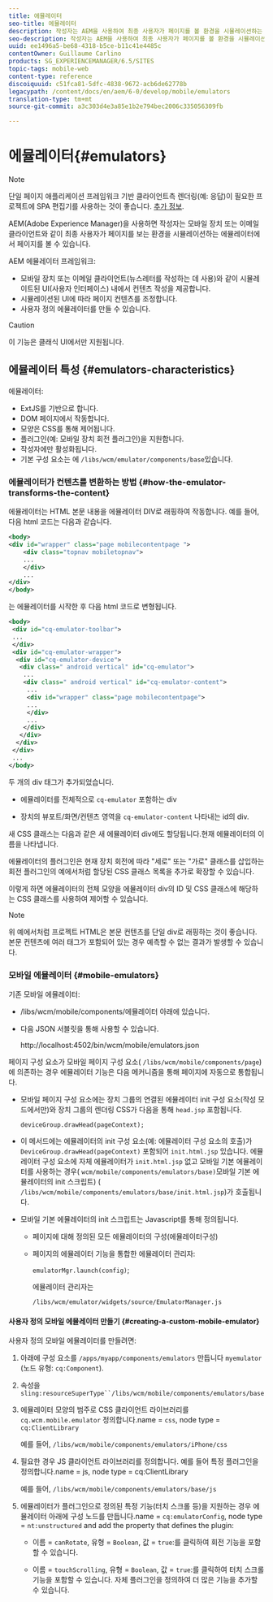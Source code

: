 ```yaml
---
title: 에뮬레이터
seo-title: 에뮬레이터
description: 작성자는 AEM을 사용하여 최종 사용자가 페이지를 볼 환경을 시뮬레이션하는 에뮬레이터에서 페이지를 볼 수 있습니다
seo-description: 작성자는 AEM을 사용하여 최종 사용자가 페이지를 볼 환경을 시뮬레이션하는 에뮬레이터에서 페이지를 볼 수 있습니다
uuid: ee1496a5-be68-4318-b5ce-b11c41e4485c
contentOwner: Guillaume Carlino
products: SG_EXPERIENCEMANAGER/6.5/SITES
topic-tags: mobile-web
content-type: reference
discoiquuid: c51fca81-5dfc-4838-9672-acb6de62778b
legacypath: /content/docs/en/aem/6-0/develop/mobile/emulators
translation-type: tm+mt
source-git-commit: a3c303d4e3a85e1b2e794bec2006c335056309fb

---
```



# 에뮬레이터{#emulators}

>[!NOTE]
>
>단일 페이지 애플리케이션 프레임워크 기반 클라이언트측 렌더링(예: 응답)이 필요한 프로젝트에 SPA 편집기를 사용하는 것이 좋습니다. [추가 정보](/help/sites-developing/spa-overview.md).

AEM(Adobe Experience Manager)을 사용하면 작성자는 모바일 장치 또는 이메일 클라이언트와 같이 최종 사용자가 페이지를 보는 환경을 시뮬레이션하는 에뮬레이터에서 페이지를 볼 수 있습니다.

AEM 에뮬레이터 프레임워크:

* 모바일 장치 또는 이메일 클라이언트(뉴스레터를 작성하는 데 사용)와 같이 시뮬레이트된 UI(사용자 인터페이스) 내에서 컨텐츠 작성을 제공합니다.
* 시뮬레이션된 UI에 따라 페이지 컨텐츠를 조정합니다.
* 사용자 정의 에뮬레이터를 만들 수 있습니다.

>[!CAUTION]
>
>이 기능은 클래식 UI에서만 지원됩니다.

## 에뮬레이터 특성 {#emulators-characteristics}

에뮬레이터:

* ExtJS를 기반으로 합니다.
* DOM 페이지에서 작동합니다.
* 모양은 CSS를 통해 제어됩니다.
* 플러그인(예: 모바일 장치 회전 플러그인)을 지원합니다.
* 작성자에만 활성화됩니다.
* 기본 구성 요소는 에 `/libs/wcm/emulator/components/base`있습니다.

### 에뮬레이터가 컨텐츠를 변환하는 방법 {#how-the-emulator-transforms-the-content}

에뮬레이터는 HTML 본문 내용을 에뮬레이터 DIV로 래핑하여 작동합니다. 예를 들어, 다음 html 코드는 다음과 같습니다.

```xml
<body>
<div id="wrapper" class="page mobilecontentpage ">
    <div class="topnav mobiletopnav">
    ...
    </div>
    ...
</div>
</body>
```

는 에뮬레이터를 시작한 후 다음 html 코드로 변형됩니다.

```xml
<body>
 <div id="cq-emulator-toolbar">
 ...
 </div>
 <div id="cq-emulator-wrapper">
  <div id="cq-emulator-device">
   <div class=" android vertical" id="cq-emulator">
    ...
    <div class=" android vertical" id="cq-emulator-content">
     ...
     <div id="wrapper" class="page mobilecontentpage">
     ...
     </div>
     ...
    </div>
   </div>
  </div>
 </div>
 ...
</body>
```

두 개의 div 태그가 추가되었습니다.

* 에뮬레이터를 전체적으로 `cq-emulator` 포함하는 div

* 장치의 뷰포트/화면/컨텐츠 영역을 `cq-emulator-content` 나타내는 id의 div.

새 CSS 클래스는 다음과 같은 새 에뮬레이터 div에도 할당됩니다.현재 에뮬레이터의 이름을 나타냅니다.

에뮬레이터의 플러그인은 현재 장치 회전에 따라 &quot;세로&quot; 또는 &quot;가로&quot; 클래스를 삽입하는 회전 플러그인의 예에서처럼 할당된 CSS 클래스 목록을 추가로 확장할 수 있습니다.

이렇게 하면 에뮬레이터의 전체 모양을 에뮬레이터 div의 ID 및 CSS 클래스에 해당하는 CSS 클래스를 사용하여 제어할 수 있습니다.

>[!NOTE]
>
>위 예에서처럼 프로젝트 HTML은 본문 컨텐츠를 단일 div로 래핑하는 것이 좋습니다. 본문 컨텐츠에 여러 태그가 포함되어 있는 경우 예측할 수 없는 결과가 발생할 수 있습니다.

### 모바일 에뮬레이터 {#mobile-emulators}

기존 모바일 에뮬레이터:

* /libs/wcm/mobile/components/에뮬레이터 아래에 있습니다.
* 다음 JSON 서블릿을 통해 사용할 수 있습니다.

   http://localhost:4502/bin/wcm/mobile/emulators.json

페이지 구성 요소가 모바일 페이지 구성 요소( `/libs/wcm/mobile/components/page`)에 의존하는 경우 에뮬레이터 기능은 다음 메커니즘을 통해 페이지에 자동으로 통합됩니다.

* 모바일 페이지 구성 요소에는 장치 그룹의 연결된 에뮬레이터 init 구성 요소(작성 모드에서만)와 장치 그룹의 렌더링 CSS가 다음을 통해 `head.jsp` 포함됩니다.

   `deviceGroup.drawHead(pageContext);`

* 이 메서드에는 에뮬레이터의 init 구성 요소(예: 에뮬레이터 구성 요소의 호출)가 `DeviceGroup.drawHead(pageContext)` 포함되어 `init.html.jsp` 있습니다. 에뮬레이터 구성 요소에 자체 에뮬레이터가 `init.html.jsp` 없고 모바일 기본 에뮬레이터를 사용하는 경우( `wcm/mobile/components/emulators/base)`모바일 기본 에뮬레이터의 init 스크립트) ( `/libs/wcm/mobile/components/emulators/base/init.html.jsp`)가 호출됩니다.

* 모바일 기본 에뮬레이터의 init 스크립트는 Javascript를 통해 정의됩니다.

   * 페이지에 대해 정의된 모든 에뮬레이터의 구성(에뮬레이터구성)
   * 페이지의 에뮬레이터 기능을 통합한 에뮬레이터 관리자:

      `emulatorMgr.launch(config)`;

      에뮬레이터 관리자는

      `/libs/wcm/emulator/widgets/source/EmulatorManager.js`

#### 사용자 정의 모바일 에뮬레이터 만들기 {#creating-a-custom-mobile-emulator}

사용자 정의 모바일 에뮬레이터를 만들려면:

1. 아래에 구성 요소를 `/apps/myapp/components/emulators` 만듭니다 `myemulator` (노드 유형:
     `cq:Component`).

1. 속성을 `sling:resourceSuperType``/libs/wcm/mobile/components/emulators/base`

1. 에뮬레이터 모양의 범주로 CSS 클라이언트 라이브러리를 `cq.wcm.mobile.emulator` 정의합니다.name = `css`, node type = `cq:ClientLibrary`

   예를 들어, `/libs/wcm/mobile/components/emulators/iPhone/css`

1. 필요한 경우 JS 클라이언트 라이브러리를 정의합니다. 예를 들어 특정 플러그인을 정의합니다.name = js, node type = cq:ClientLibrary

   예를 들어, `/libs/wcm/mobile/components/emulators/base/js`

1. 에뮬레이터가 플러그인으로 정의된 특정 기능(터치 스크롤 등)을 지원하는 경우 에뮬레이터 아래에 구성 노드를 만듭니다.name = `cq:emulatorConfig`, node type = `nt:unstructured` and add the property that defines the plugin:

   * 이름 = `canRotate`, 유형 = `Boolean`, 값 = `true`:를 클릭하여 회전 기능을 포함할 수 있습니다.

   * 이름 = `touchScrolling`, 유형 = `Boolean`, 값 = `true`:를 클릭하여 터치 스크롤 기능을 포함할 수 있습니다.
   자체 플러그인을 정의하여 더 많은 기능을 추가할 수 있습니다.

